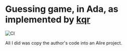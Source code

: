 # Guessing game, in Ada, as implemented by [kqr](https://entropicthoughts.com/guessing-game-ada-style)

![CI](https://github.com/FranklinChen/guessing_game_ada/actions/workflows/ci.yml/badge.svg)

All I did was copy the author's code into an Alire project.
